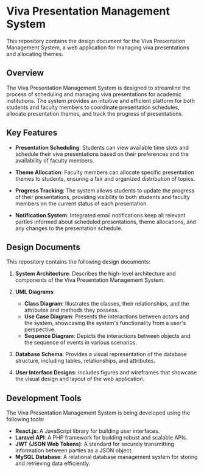# Viva Presentation Management System

This repository contains the design document for the Viva Presentation Management System, a web application for managing viva presentations and allocating themes.

## Overview

The Viva Presentation Management System is designed to streamline the process of scheduling and managing viva presentations for academic institutions. The system provides an intuitive and efficient platform for both students and faculty members to coordinate presentation schedules, allocate presentation themes, and track the progress of presentations.

## Key Features

- **Presentation Scheduling**: Students can view available time slots and schedule their viva presentations based on their preferences and the availability of faculty members.

- **Theme Allocation**: Faculty members can allocate specific presentation themes to students, ensuring a fair and organized distribution of topics.

- **Progress Tracking**: The system allows students to update the progress of their presentations, providing visibility to both students and faculty members on the current status of each presentation.

- **Notification System**: Integrated email notifications keep all relevant parties informed about scheduled presentations, theme allocations, and any changes to the presentation schedule.

## Design Documents

This repository contains the following design documents:

1. **System Architecture**: Describes the high-level architecture and components of the Viva Presentation Management System.

2. **UML Diagrams**:
   - **Class Diagram**: Illustrates the classes, their relationships, and the attributes and methods they possess.
   - **Use Case Diagram**: Presents the interactions between actors and the system, showcasing the system's functionality from a user's perspective.
   - **Sequence Diagram**: Depicts the interactions between objects and the sequence of events in various scenarios.

3. **Database Schema**: Provides a visual representation of the database structure, including tables, relationships, and attributes.

4. **User Interface Designs**: Includes figures and wireframes that showcase the visual design and layout of the web application.

## Development Tools

The Viva Presentation Management System is being developed using the following tools:

- **React.js**: A JavaScript library for building user interfaces.
- **Laravel API**: A PHP framework for building robust and scalable APIs.
- **JWT (JSON Web Tokens)**: A standard for securely transmitting information between parties as a JSON object.
- **MySQL Database**: A relational database management system for storing and retrieving data efficiently.
